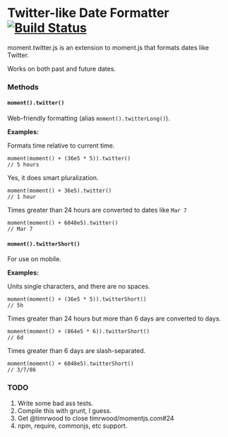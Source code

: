 Twitter-like Date Formatter  [![Build Status](https://travis-ci.org/hijonathan/moment.twitter.png?branch=master)](https://travis-ci.org/hijonathan/moment.twitter)
==================================================

moment.twitter.js is an extension to moment.js that formats dates like Twitter.

Works on both past and future dates.

### Methods

#### `moment().twitter()`

Web-friendly formatting (alias `moment().twitterLong()`).

__Examples:__

Formats time relative to current time.

```
moment(moment() + (36e5 * 5)).twitter()
// 5 hours
```

Yes, it does smart pluralization.

```
moment(moment() + 36e5).twitter()
// 1 hour
```

Times greater than 24 hours are converted to dates like `Mar 7`

```
moment(moment() + 6048e5).twitter()
// Mar 7
```

#### `moment().twitterShort()`

For use on mobile.

__Examples:__

Units single characters, and there are no spaces.

```
moment(moment() + (36e5 * 5)).twitterShort()
// 5h
```

Times greater than 24 hours but more than 6 days are converted to days.

```
moment(moment() + (864e5 * 6)).twitterShort()
// 6d
```

Times greater than 6 days are slash-separated.

```
moment(moment() + 6048e5).twitterShort()
// 3/7/86
```


### TODO

1. Write some bad ass tests.
2. Compile this with grunt, I guess.
3. Get @timrwood to close timrwood/momentjs.com#24
4. npm, require, commonjs, etc support.
